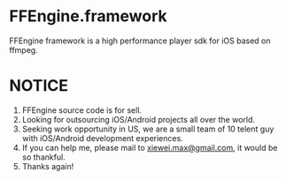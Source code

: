 FFEngine.framework
==================

FFEngine framework is a high performance player sdk for iOS based on ffmpeg.


NOTICE
==================
1. FFEngine source code is for sell.
2. Looking for outsourcing iOS/Android projects all over the world.
3. Seeking work opportunity in US, we are a small team of 10 telent guy with iOS/Android development experiences.
4. If you can help me, please mail to xiewei.max@gmail.com, it would be so thankful.
5. Thanks again!
